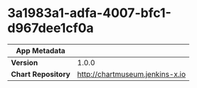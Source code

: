 # 3a1983a1-adfa-4007-bfc1-d967dee1cf0a

|App Metadata||
|---|---|
| **Version** | 1.0.0 |
| **Chart Repository** | http://chartmuseum.jenkins-x.io |
